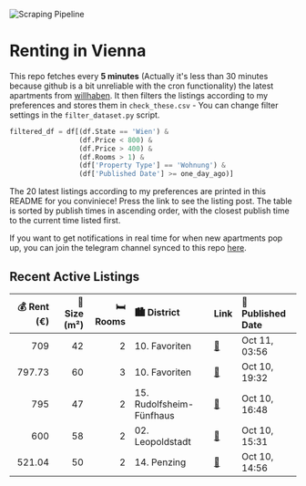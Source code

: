 ![Scraping Pipeline](https://github.com/AthomsG/renting-in-vienna/actions/workflows/run_pipeline.yml/badge.svg)


# Renting in Vienna

This repo fetches every **5 minutes** (Actually it's less than 30 minutes because github is a bit unreliable with the cron functionality) the latest apartments from [willhaben](https://www.willhaben.at/).
It then filters the listings according to my preferences and stores them in `check_these.csv` - You can change filter settings in the `filter_dataset.py` script.

```python
filtered_df = df[(df.State == 'Wien') & 
                 (df.Price < 800) &
                 (df.Price > 400) &
                 (df.Rooms > 1) &
                 (df['Property Type'] == 'Wohnung') &
                 (df['Published Date'] >= one_day_ago)]
```

The 20 latest listings according to my preferences are printed in this README for you conviniece! Press the link to see the listing post.
The table is sorted by publish times in ascending order, with the closest publish time to the current time listed first.

If you want to get notifications in real time for when new apartments pop up, you can join the telegram channel synced to this repo [here](https://t.me/+1HPAYOf5BSsyNTlk).

## Recent Active Listings

|   💰 Rent (€) |   📏 Size (m²) |   🛏️ Rooms | 🏙️ District              | Link                                                                                                                                                                                       | 📅 Published Date   |
|-------------:|--------------:|-----------:|:-------------------------|:-------------------------------------------------------------------------------------------------------------------------------------------------------------------------------------------|:-------------------|
|       709    |            42 |          2 | 10. Favoriten            | [🔗](https://www.willhaben.at/iad/immobilien/d/mietwohnungen/wien/wien-1100-favoriten/ruhige-zweizimmerwohnung-1511901082/)                                                                 | Oct 11, 03:56      |
|       797.73 |            60 |          3 | 10. Favoriten            | [🔗](https://www.willhaben.at/iad/immobilien/d/mietwohnungen/wien/wien-1100-favoriten/helle-altbauwohnung-der-fernkorngasse-1418442555/)                                                    | Oct 10, 19:32      |
|       795    |            47 |          2 | 15. Rudolfsheim-Fünfhaus | [🔗](https://www.willhaben.at/iad/immobilien/d/mietwohnungen/wien/wien-1150-rudolfsheim-f%C3%BCnfhaus/mietwohnung-in-zentraler-lage-n%C3%A4he-westbahnhof-1758921117/)                      | Oct 10, 16:48      |
|       600    |            58 |          2 | 02. Leopoldstadt         | [🔗](https://www.willhaben.at/iad/immobilien/d/mietwohnungen/wien/wien-1020-leopoldstadt/%28reserviert%29-direktvergabe-einer-2-zimmer-gemeindewohnung-mit-loggia-im-2.-bezirk-1992731546/) | Oct 10, 15:31      |
|       521.04 |            50 |          2 | 14. Penzing              | [🔗](https://www.willhaben.at/iad/immobilien/d/mietwohnungen/wien/wien-1140-penzing/gemeindewohnung-2-zimmer-ticket-mit-31.8.2025-1168289092/)                                              | Oct 10, 14:56      |
